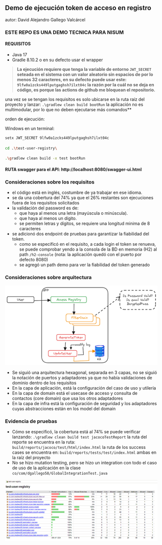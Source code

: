 ## Demo de ejecución token de acceso en registro

autor: David Alejandro Gallego Valcárcel

### ESTE REPO ES UNA DEMO TECNICA PARA NISUM

#### REQUISITOS

* Java 17
* Gradle 8.10.2 o en su defecto usar el wrapper

> **La ejecución requiere que tenga la variable de entorno `JWT_SECRET` seteada en el sistema con un valor
aleatorio sin espacios de por lo menos 32 caracteres, en su defecto puede usar este: `9lfw0a1zcks449lputgaghsh7ilxt04c`
la razón por la cuál no se deja en código, es porque las actions de github me bloquean el repositorio.**


una vez se se tengan los requisitos es solo ubicarse en la ruta raíz del proyecto y lanzar: `.\gradlew clean build bootRun` la aplicación no es multimodular, por lo que no deben ejecutarse más comandos**

orden de ejecución:

Windows en un terminal:

```bash
setx JWT_SECRET 9lfw0a1zcks449lputgaghsh7ilxt04c

cd .\test-user-registry\

.\gradlew clean build -x test bootRun
```

#### RUTA swagger para el API: http://localhost:8080/swagger-ui.html

### Consideraciones sobre los requisitos


- el código está en inglés, costumbre de ya trabajar en ese idioma.
- se da una cobertura del 74% ya que el 26% restantes son ejecuciones fuera de los requisitos solicitados
- la validación del password es de: 
  - que haya al menos una letra (mayúscula o minúscula).
  - que haya al menos un dígito.
  - se permiten letras y dígitos, se requiere una longitud minima de 8 caracteres
- se adicionó dos endpoint de pruebas para garantizar la fiabilidad del token.
  - como se especificó en el requisito, a cada login el token se renueva, se puede comprobar yendo a la consola de la BD
    en memoria (H2) al path `/h2-console` (nota: la aplicación quedó con el puerto por defecto 8080)
  - se agregó un path demo para ver la fiabilidad del token generado


### Consideraciones sobre arquitectura

![flowchart](./docs/flowchart.png)

- Se siguió una arquitectura hexagonal, separada en 3 capas, no se siguió la notación de puertos y adaptadores ya que no había
  validaciones de dominio dentro de los requisitos
- En la capa de aplicación, está la configuración del caso de uso y utilería
- En la capa de domain está el usecase de acceso y consulta de contactos (core domain) que usa los otros adaptadores
- En la capa de infra está la configuración de seguridad y los adaptadores cuyas abstracciones están en los model del domain

### Evidencia de pruebas

- Cómo se especificó, la cobertura está al 74% se puede verificar lanzando: `.\gradlew clean build test jacocoTestReport`
  la ruta del reporte se encuentra en la ruta: `build/reports/jacoco/test/html/index.html`
  la ruta de los success cases se encuentra en: `build/reports/tests/test/index.html`
  ambas en la raíz del proyecto
- No se hizo mutation testing, pero se hizo un integration con todo el caso de uso de la aplicación en la clase
  `co/com/dgallego58/GlobalIntegrationTest.java`


![coverage](./docs/coverage.png)

